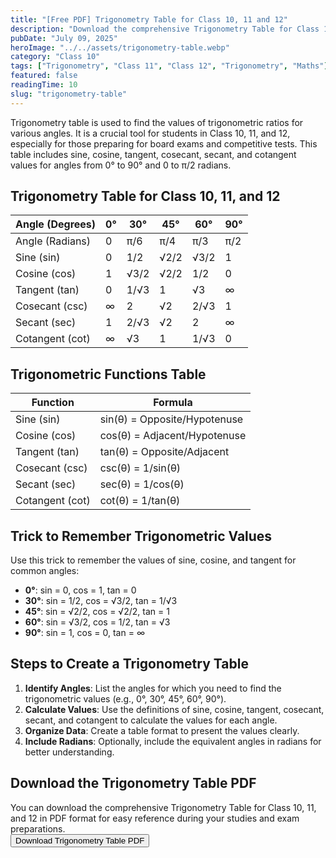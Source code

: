 ```yaml
---
title: "[Free PDF] Trigonometry Table for Class 10, 11 and 12"
description: "Download the comprehensive Trigonometry Table for Class 10, 11, and 12. This table includes all the essential formulas, identities, and values you need for your exams."
pubDate: "July 09, 2025"
heroImage: "../../assets/trigonometry-table.webp"
category: "Class 10"
tags: ["Trigonometry", "Class 11", "Class 12", "Trigonometry", "Maths"]
featured: false
readingTime: 10
slug: "trigonometry-table"
---
```


Trigonometry table is used to find the values of trigonometric ratios for various angles. It is a crucial tool for students in Class 10, 11, and 12, especially for those preparing for board exams and competitive tests. This table includes sine, cosine, tangent, cosecant, secant, and cotangent values for angles from 0° to 90° and 0 to π/2 radians.

## Trigonometry Table for Class 10, 11, and 12
| Angle (Degrees) | 0° | 30° | 45° | 60° | 90° |
|-----------------|----|-----|-----|-----|-----|
| Angle (Radians) | 0 | π/6 | π/4 | π/3 | π/2 |
| Sine (sin)      | 0   | 1/2 | √2/2 | √3/2 | 1   |
| Cosine (cos)    | 1   | √3/2 | √2/2 | 1/2 | 0   |
| Tangent (tan)   | 0   | 1/√3 | 1   | √3  | ∞   |
| Cosecant (csc)  | ∞   | 2   | √2   | 2/√3 | 1   |
| Secant (sec)    | 1   | 2/√3 | √2   | 2   | ∞   |
| Cotangent (cot) | ∞   | √3   | 1   | 1/√3 | 0   |

## Trigonometric Functions Table
| Function        | Formula                        |
|-----------------|-------------------------------|
| Sine (sin)      | sin(θ) = Opposite/Hypotenuse   |
| Cosine (cos)    | cos(θ) = Adjacent/Hypotenuse   |
| Tangent (tan)   | tan(θ) = Opposite/Adjacent     |
| Cosecant (csc)  | csc(θ) = 1/sin(θ)              |
| Secant (sec)    | sec(θ) = 1/cos(θ)              |
| Cotangent (cot) | cot(θ) = 1/tan(θ)              |

## Trick to Remember Trigonometric Values
Use this trick to remember the values of sine, cosine, and tangent for common angles:
- **0°**: sin = 0, cos = 1, tan = 0
- **30°**: sin = 1/2, cos = √3/2, tan = 1/√3
- **45°**: sin = √2/2, cos = √2/2, tan = 1
- **60°**: sin = √3/2, cos = 1/2, tan = √3
- **90°**: sin = 1, cos = 0, tan = ∞

## Steps to Create a Trigonometry Table
1. **Identify Angles**: List the angles for which you need to find the trigonometric values (e.g., 0°, 30°, 45°, 60°, 90°).
2. **Calculate Values**: Use the definitions of sine, cosine, tangent, cosecant, secant, and cotangent to calculate the values for each angle.
3. **Organize Data**: Create a table format to present the values clearly.
4. **Include Radians**: Optionally, include the equivalent angles in radians for better understanding.

## Download the Trigonometry Table PDF
You can download the comprehensive Trigonometry Table for Class 10, 11, and 12 in PDF format for easy reference during your studies and exam preparations.  
<button class="btn btn-primary" onclick="window.print()">Download Trigonometry Table PDF</button>
